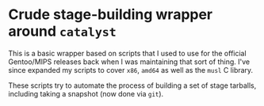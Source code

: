 # Crude stage-building wrapper around `catalyst`

This is a basic wrapper based on scripts that I used to use for the official
Gentoo/MIPS releases back when I was maintaining that sort of thing.  I've since
expanded my scripts to cover `x86`, `amd64` as well as the `musl` C library.

These scripts try to automate the process of building a set of stage tarballs,
including taking a snapshot (now done via `git`).
